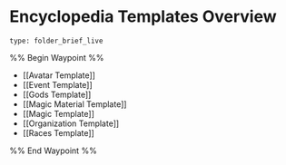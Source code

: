 # Encyclopedia Templates Overview
 
```ccard
type: folder_brief_live
```
 
%% Begin Waypoint %%
- [[Avatar Template]]
- [[Event Template]]
- [[Gods Template]]
- [[Magic Material Template]]
- [[Magic Template]]
- [[Organization Template]]
- [[Races Template]]

%% End Waypoint %%